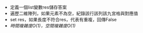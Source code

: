 - 定義一個list變數res儲存答案
- 遍歷二維陣列，如果元素不為空，紀錄該行該列該九宮格與對應值
- set res，如果長度不符合res，代表有重複，回傳False
- *時間複雜度O(1)，空間複雜度O(1)*